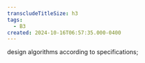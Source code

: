 ```yaml
---
transcludeTitleSize: h3
tags:
  - B3
created: 2024-10-16T06:57:35.000-0400
---
```

design algorithms according to specifications;